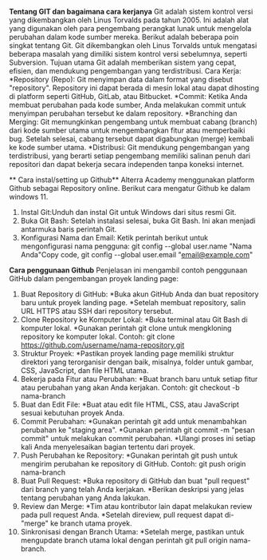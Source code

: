 **Tentang GIT dan bagaimana cara kerjanya**
  Git adalah sistem kontrol versi yang dikembangkan oleh Linus Torvalds pada tahun 2005. Ini adalah alat yang digunakan oleh para pengembang perangkat lunak untuk mengelola perubahan dalam kode sumber mereka. Berikut adalah beberapa poin singkat tentang Git. Git dikembangkan oleh Linus Torvalds untuk mengatasi beberapa masalah yang dimiliki sistem kontrol versi sebelumnya, seperti Subversion. Tujuan utama Git adalah memberikan sistem yang cepat, efisien, dan mendukung pengembangan yang terdistribusi. 
  Cara Kerja:
  *Repository (Repo): Git menyimpan data dalam format yang disebut "repository". Repository ini dapat berada di mesin lokal atau dapat dihosting di platform seperti GitHub, GitLab, atau Bitbucket.
  *Commit: Ketika Anda membuat perubahan pada kode sumber, Anda melakukan commit untuk menyimpan perubahan tersebut ke dalam repository.
  *Branching dan Merging: Git memungkinkan pengembang untuk membuat cabang (branch) dari kode sumber utama untuk mengembangkan fitur atau memperbaiki bug. Setelah selesai, cabang tersebut dapat digabungkan (merge) kembali ke kode sumber utama.
  *Distribusi: Git mendukung pengembangan yang terdistribusi, yang berarti setiap pengembang memiliki salinan penuh dari repositori dan dapat bekerja secara independen tanpa koneksi internet.

 ** Cara instal/setting up Github**
   Alterra Academy menggunakan platform Github sebagai Repository online. Berikut cara mengatur Github ke dalam windows 11.
   1. Instal Git:Unduh dan instal Git untuk Windows dari situs resmi Git.
   2. Buka Git Bash: Setelah instalasi selesai, buka Git Bash. Ini akan menjadi antarmuka baris perintah Git.
   3. Konfigurasi Nama dan Email: Ketik perintah berikut untuk mengonfigurasi nama pengguna: git config --global user.name "Nama Anda"Copy code, git config --global user.email "email@example.com"

  **Cara penggunaan Github**
  Penjelasan ini mengambil contoh penggunaan GitHub dalam pengembangan proyek landing page:
  1. Buat Repository di GitHub:
       *Buka akun GitHub Anda dan buat repository baru untuk proyek landing page.
       *Setelah membuat repository, salin URL HTTPS atau SSH dari repository tersebut.
  2. Clone Repository ke Komputer Lokal:
       *Buka terminal atau Git Bash di komputer lokal.
       *Gunakan perintah git clone untuk mengkloning repository ke komputer lokal. Contoh: git clone https://github.com/username/nama-repository.git
  3. Struktur Proyek:
       *Pastikan proyek landing page memiliki struktur direktori yang terorganisir dengan baik, misalnya, folder untuk gambar, CSS, JavaScript, dan file HTML utama.
  4. Bekerja pada Fitur atau Perubahan:
       *Buat branch baru untuk setiap fitur atau perubahan yang akan Anda kerjakan. Contoh: git checkout -b nama-branch
  5. Buat dan Edit File:
       *Buat atau edit file HTML, CSS, atau JavaScript sesuai kebutuhan proyek Anda.
  6. Commit Perubahan:
       *Gunakan perintah git add untuk menambahkan perubahan ke "staging area".
       *Gunakan perintah git commit -m "pesan commit" untuk melakukan commit perubahan.
       *Ulangi proses ini setiap kali Anda menyelesaikan bagian tertentu dari proyek.
  7. Push Perubahan ke Repository:
       *Gunakan perintah git push untuk mengirim perubahan ke repository di GitHub. Contoh: git push origin nama-branch
  8. Buat Pull Request:
       *Buka repository di GitHub dan buat "pull request" dari branch yang telah Anda kerjakan.
       *Berikan deskripsi yang jelas tentang perubahan yang Anda lakukan.
  9. Review dan Merge:
       *Tim atau kontributor lain dapat melakukan review pada pull request Anda.
       *Setelah direview, pull request dapat di-"merge" ke branch utama proyek.
  10. Sinkronisasi dengan Branch Utama:
       *Setelah merge, pastikan untuk mengupdate branch utama lokal dengan perintah git pull origin nama-branch.	









